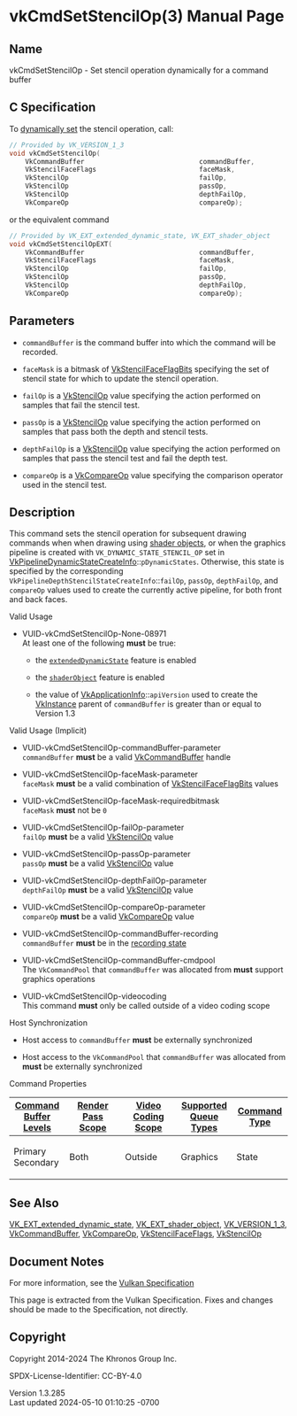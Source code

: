 # vkCmdSetStencilOp(3) Manual Page

## Name

vkCmdSetStencilOp - Set stencil operation dynamically for a command
buffer



## <a href="#_c_specification" class="anchor"></a>C Specification

To <a
href="https://registry.khronos.org/vulkan/specs/1.3-extensions/html/vkspec.html#pipelines-dynamic-state"
target="_blank" rel="noopener">dynamically set</a> the stencil
operation, call:

``` c
// Provided by VK_VERSION_1_3
void vkCmdSetStencilOp(
    VkCommandBuffer                             commandBuffer,
    VkStencilFaceFlags                          faceMask,
    VkStencilOp                                 failOp,
    VkStencilOp                                 passOp,
    VkStencilOp                                 depthFailOp,
    VkCompareOp                                 compareOp);
```

or the equivalent command

``` c
// Provided by VK_EXT_extended_dynamic_state, VK_EXT_shader_object
void vkCmdSetStencilOpEXT(
    VkCommandBuffer                             commandBuffer,
    VkStencilFaceFlags                          faceMask,
    VkStencilOp                                 failOp,
    VkStencilOp                                 passOp,
    VkStencilOp                                 depthFailOp,
    VkCompareOp                                 compareOp);
```

## <a href="#_parameters" class="anchor"></a>Parameters

- `commandBuffer` is the command buffer into which the command will be
  recorded.

- `faceMask` is a bitmask of
  [VkStencilFaceFlagBits](https://registry.khronos.org/vulkan/specs/1.3-extensions/man/html/VkStencilFaceFlagBits.html) specifying the set
  of stencil state for which to update the stencil operation.

- `failOp` is a [VkStencilOp](https://registry.khronos.org/vulkan/specs/1.3-extensions/man/html/VkStencilOp.html) value specifying the
  action performed on samples that fail the stencil test.

- `passOp` is a [VkStencilOp](https://registry.khronos.org/vulkan/specs/1.3-extensions/man/html/VkStencilOp.html) value specifying the
  action performed on samples that pass both the depth and stencil
  tests.

- `depthFailOp` is a [VkStencilOp](https://registry.khronos.org/vulkan/specs/1.3-extensions/man/html/VkStencilOp.html) value specifying
  the action performed on samples that pass the stencil test and fail
  the depth test.

- `compareOp` is a [VkCompareOp](https://registry.khronos.org/vulkan/specs/1.3-extensions/man/html/VkCompareOp.html) value specifying the
  comparison operator used in the stencil test.

## <a href="#_description" class="anchor"></a>Description

This command sets the stencil operation for subsequent drawing commands
when when drawing using <a
href="https://registry.khronos.org/vulkan/specs/1.3-extensions/html/vkspec.html#shaders-objects"
target="_blank" rel="noopener">shader objects</a>, or when the graphics
pipeline is created with `VK_DYNAMIC_STATE_STENCIL_OP` set in
[VkPipelineDynamicStateCreateInfo](https://registry.khronos.org/vulkan/specs/1.3-extensions/man/html/VkPipelineDynamicStateCreateInfo.html)::`pDynamicStates`.
Otherwise, this state is specified by the corresponding
`VkPipelineDepthStencilStateCreateInfo`::`failOp`, `passOp`,
`depthFailOp`, and `compareOp` values used to create the currently
active pipeline, for both front and back faces.

Valid Usage

- <a href="#VUID-vkCmdSetStencilOp-None-08971"
  id="VUID-vkCmdSetStencilOp-None-08971"></a>
  VUID-vkCmdSetStencilOp-None-08971  
  At least one of the following **must** be true:

  - the [`extendedDynamicState`](#features-extendedDynamicState) feature
    is enabled

  - the [`shaderObject`](#features-shaderObject) feature is enabled

  - the value of
    [VkApplicationInfo](https://registry.khronos.org/vulkan/specs/1.3-extensions/man/html/VkApplicationInfo.html)::`apiVersion` used to
    create the [VkInstance](https://registry.khronos.org/vulkan/specs/1.3-extensions/man/html/VkInstance.html) parent of `commandBuffer`
    is greater than or equal to Version 1.3

Valid Usage (Implicit)

- <a href="#VUID-vkCmdSetStencilOp-commandBuffer-parameter"
  id="VUID-vkCmdSetStencilOp-commandBuffer-parameter"></a>
  VUID-vkCmdSetStencilOp-commandBuffer-parameter  
  `commandBuffer` **must** be a valid
  [VkCommandBuffer](https://registry.khronos.org/vulkan/specs/1.3-extensions/man/html/VkCommandBuffer.html) handle

- <a href="#VUID-vkCmdSetStencilOp-faceMask-parameter"
  id="VUID-vkCmdSetStencilOp-faceMask-parameter"></a>
  VUID-vkCmdSetStencilOp-faceMask-parameter  
  `faceMask` **must** be a valid combination of
  [VkStencilFaceFlagBits](https://registry.khronos.org/vulkan/specs/1.3-extensions/man/html/VkStencilFaceFlagBits.html) values

- <a href="#VUID-vkCmdSetStencilOp-faceMask-requiredbitmask"
  id="VUID-vkCmdSetStencilOp-faceMask-requiredbitmask"></a>
  VUID-vkCmdSetStencilOp-faceMask-requiredbitmask  
  `faceMask` **must** not be `0`

- <a href="#VUID-vkCmdSetStencilOp-failOp-parameter"
  id="VUID-vkCmdSetStencilOp-failOp-parameter"></a>
  VUID-vkCmdSetStencilOp-failOp-parameter  
  `failOp` **must** be a valid [VkStencilOp](https://registry.khronos.org/vulkan/specs/1.3-extensions/man/html/VkStencilOp.html) value

- <a href="#VUID-vkCmdSetStencilOp-passOp-parameter"
  id="VUID-vkCmdSetStencilOp-passOp-parameter"></a>
  VUID-vkCmdSetStencilOp-passOp-parameter  
  `passOp` **must** be a valid [VkStencilOp](https://registry.khronos.org/vulkan/specs/1.3-extensions/man/html/VkStencilOp.html) value

- <a href="#VUID-vkCmdSetStencilOp-depthFailOp-parameter"
  id="VUID-vkCmdSetStencilOp-depthFailOp-parameter"></a>
  VUID-vkCmdSetStencilOp-depthFailOp-parameter  
  `depthFailOp` **must** be a valid [VkStencilOp](https://registry.khronos.org/vulkan/specs/1.3-extensions/man/html/VkStencilOp.html)
  value

- <a href="#VUID-vkCmdSetStencilOp-compareOp-parameter"
  id="VUID-vkCmdSetStencilOp-compareOp-parameter"></a>
  VUID-vkCmdSetStencilOp-compareOp-parameter  
  `compareOp` **must** be a valid [VkCompareOp](https://registry.khronos.org/vulkan/specs/1.3-extensions/man/html/VkCompareOp.html) value

- <a href="#VUID-vkCmdSetStencilOp-commandBuffer-recording"
  id="VUID-vkCmdSetStencilOp-commandBuffer-recording"></a>
  VUID-vkCmdSetStencilOp-commandBuffer-recording  
  `commandBuffer` **must** be in the [recording
  state](#commandbuffers-lifecycle)

- <a href="#VUID-vkCmdSetStencilOp-commandBuffer-cmdpool"
  id="VUID-vkCmdSetStencilOp-commandBuffer-cmdpool"></a>
  VUID-vkCmdSetStencilOp-commandBuffer-cmdpool  
  The `VkCommandPool` that `commandBuffer` was allocated from **must**
  support graphics operations

- <a href="#VUID-vkCmdSetStencilOp-videocoding"
  id="VUID-vkCmdSetStencilOp-videocoding"></a>
  VUID-vkCmdSetStencilOp-videocoding  
  This command **must** only be called outside of a video coding scope

Host Synchronization

- Host access to `commandBuffer` **must** be externally synchronized

- Host access to the `VkCommandPool` that `commandBuffer` was allocated
  from **must** be externally synchronized

Command Properties

<table class="tableblock frame-all grid-all stretch">
<colgroup>
<col style="width: 20%" />
<col style="width: 20%" />
<col style="width: 20%" />
<col style="width: 20%" />
<col style="width: 20%" />
</colgroup>
<thead>
<tr class="header">
<th class="tableblock halign-left valign-top"><a
href="#VkCommandBufferLevel">Command Buffer Levels</a></th>
<th class="tableblock halign-left valign-top"><a
href="#vkCmdBeginRenderPass">Render Pass Scope</a></th>
<th class="tableblock halign-left valign-top"><a
href="#vkCmdBeginVideoCodingKHR">Video Coding Scope</a></th>
<th class="tableblock halign-left valign-top"><a
href="#VkQueueFlagBits">Supported Queue Types</a></th>
<th class="tableblock halign-left valign-top"><a
href="#fundamentals-queueoperation-command-types">Command Type</a></th>
</tr>
</thead>
<tbody>
<tr class="odd">
<td class="tableblock halign-left valign-top"><p>Primary<br />
Secondary</p></td>
<td class="tableblock halign-left valign-top"><p>Both</p></td>
<td class="tableblock halign-left valign-top"><p>Outside</p></td>
<td class="tableblock halign-left valign-top"><p>Graphics</p></td>
<td class="tableblock halign-left valign-top"><p>State</p></td>
</tr>
</tbody>
</table>

## <a href="#_see_also" class="anchor"></a>See Also

[VK_EXT_extended_dynamic_state](https://registry.khronos.org/vulkan/specs/1.3-extensions/man/html/VK_EXT_extended_dynamic_state.html),
[VK_EXT_shader_object](https://registry.khronos.org/vulkan/specs/1.3-extensions/man/html/VK_EXT_shader_object.html),
[VK_VERSION_1_3](https://registry.khronos.org/vulkan/specs/1.3-extensions/man/html/VK_VERSION_1_3.html),
[VkCommandBuffer](https://registry.khronos.org/vulkan/specs/1.3-extensions/man/html/VkCommandBuffer.html),
[VkCompareOp](https://registry.khronos.org/vulkan/specs/1.3-extensions/man/html/VkCompareOp.html),
[VkStencilFaceFlags](https://registry.khronos.org/vulkan/specs/1.3-extensions/man/html/VkStencilFaceFlags.html),
[VkStencilOp](https://registry.khronos.org/vulkan/specs/1.3-extensions/man/html/VkStencilOp.html)

## <a href="#_document_notes" class="anchor"></a>Document Notes

For more information, see the <a
href="https://registry.khronos.org/vulkan/specs/1.3-extensions/html/vkspec.html#vkCmdSetStencilOp"
target="_blank" rel="noopener">Vulkan Specification</a>

This page is extracted from the Vulkan Specification. Fixes and changes
should be made to the Specification, not directly.

## <a href="#_copyright" class="anchor"></a>Copyright

Copyright 2014-2024 The Khronos Group Inc.

SPDX-License-Identifier: CC-BY-4.0

Version 1.3.285  
Last updated 2024-05-10 01:10:25 -0700
